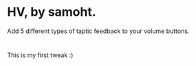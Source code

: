  # HV, by samoht.
 Add 5 different types of taptic feedback to your volume buttons.

#
 This is my first tweak :)
